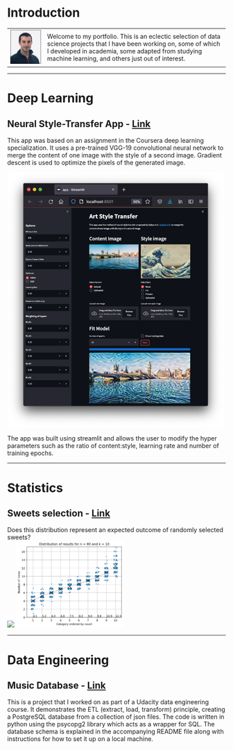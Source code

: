 <!-- <img src="images/danger.png" width=200> Danger! Work in progress! -->

# Introduction

<table>
  <tr>
    <td> <img src="images/Profile_pic.jpeg" width=300> </td>
    <td>Welcome to my portfolio. This is an eclectic selection of data science projects that I have been working on, some of which I developed in academia, some adapted from studying machine learning, and others just out of interest.
    </td>
  </tr>
</table>


***
# Deep Learning
## Neural Style-Transfer App - [Link](https://github.com/stuarthaze/StyleTransferApp)  
This app was based on an assignment in the Coursera deep learning specialization. It uses a pre-trained VGG-19 convolutional neural network to merge the content of one image with the style of a second image. Gradient descent is used to optimize the pixels of the generated image. 

<img src="images/NeuralArtStyleTransfer.png" width=500> 

The app was built using streamlit and allows the user to modify the hyper parameters such as the ratio of content:style, learning rate and number of training epochs.
 
***
# Statistics
## Sweets selection - [Link](https://stuarthaze.github.io/Quality_Street)

Does this distribution represent an expected outcome of randomly selected sweets?  
<img src="../Quality_Street/Sweet_selection.jpg" height="200">   <img src="images/Simulation_result.png" height="200">

***
# Data Engineering
## Music Database - [Link](https://github.com/stuarthaze/Data_Modelling_Music_DB)  

This is a project that I worked on as part of a Udacity data engineering course. It demonstrates the ETL (extract, load, transform) principle, creating a PostgreSQL database from a collection of json files. The code is written in python using the psycopg2 library which acts as a wrapper for SQL. The database schema is explained in the accompanying README file along with instructions for how to set it up on a local machine.